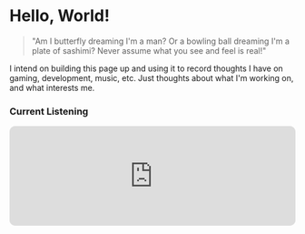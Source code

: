 # Hello, World!

> "Am I butterfly dreaming I'm a man? Or a bowling ball dreaming I'm a plate of sashimi? Never assume what you see and feel is real!"

I intend on building this page up and using it to record thoughts I have on gaming, development, music, etc. Just thoughts about what I'm working on, and what interests me.


### Current Listening
<iframe id="embedPlayer" src="https://embed.music.apple.com/us/album/bless-your-heart/1703800738?i=1703800746&amp;app=music&amp;itsct=music_box_player&amp;itscg=30200&amp;ls=1&amp;theme=light" height="175px" frameborder="0" sandbox="allow-forms allow-popups allow-same-origin allow-scripts allow-top-navigation-by-user-activation" allow="autoplay *; encrypted-media *; clipboard-write" style="width: 100%; max-width: 660px; overflow: hidden; border-radius: 10px; transform: translateZ(0px); animation: 2s 6 loading-indicator; background-color: rgb(228, 228, 228);"></iframe>
